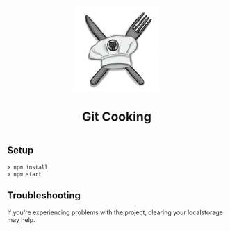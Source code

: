 <style>
  .top {
    display: flex;
    align-items: center;
    justify-content: center;
    flex-direction: column;
  }
</style>

<div class="top">
  <img src="src/assets/logo.png" alt="logo" width="200" />
  <h1>Git Cooking</h1>
</div>

## Setup

```
> npm install
> npm start
```

## Troubleshooting

If you're experiencing problems with the project, clearing your localstorage may help.
